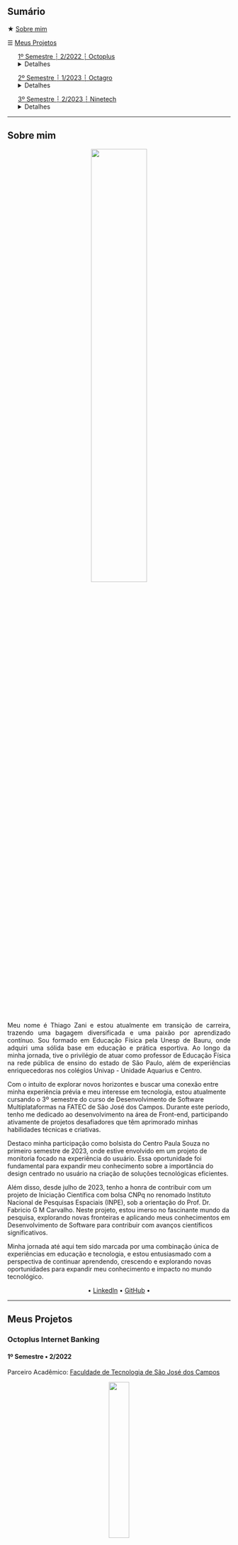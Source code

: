 <h2 id="sumario">Sumário</h2>
<p>★ <a href="#sobre">Sobre mim</a></p>
<p>☰ <a href="#projetos">Meus Projetos</a></p>
<div class="semestre1">
<ul><a href="#octoplus">1º Semestre ┆ 2/2022 ┆ Octoplus</a>
  <details>
    <summary>Detalhes</summary>
    <ul>◻️ <a href="#tecnologias-utilizadas">Tecnologias Utilizadas</a></ul>
    <ul>◻️ <a href="#contribuições-pessoais">Contribuições Pessoais</a></ul>
    <ul>◻️ <a href="#lições-aprendidas">Lições Aprendidas</a>
    <ul>◻️ <a href="#hard-skills">Hard Skills</a></ul>
    <ul>◻️ <a href="#hard-skills">Soft Skills</a></ul>
    </ul>
  </details>
</ul>
</div>
<div class="semestre2">
<ul><a href="#octagro">2º Semestre ┆ 1/2023 ┆ Octagro</a>
  <details>
    <summary>Detalhes</summary>
    <ul>◻️ <a href="#tecnologias-utilizadas-">Tecnologias Utilizadas</a></ul>
    <ul>◻️ <a href="#contribuições-pessoais-">Contribuições Pessoais</a></ul>
    <ul>◻️ <a href="#lições-aprendidas-">Lições Aprendidas</a>
    <ul>◻️ <a href="#hard-skills-">Hard Skills</a></ul>
    <ul>◻️ <a href="#hard-skills-">Soft Skills</a></ul>
    </ul>
  </details>
</ul>
</div>
</div>
<div class="semestre3">
<ul><a href="#ninetech">3º Semestre ┆ 2/2023 ┆ Ninetech</a>
  <details>
    <summary>Detalhes</summary>
    <ul>◻️ <a href="#tecnologias-utilizadas--">Tecnologias Utilizadas</a></ul>
    <ul>◻️ <a href="#contribuições-pessoais--">Contribuições Pessoais</a></ul>
    <ul>◻️ <a href="#lições-aprendidas--">Lições Aprendidas</a>
    <ul>◻️ <a href="#hard-skills--">Hard Skills</a></ul>
    <ul>◻️ <a href="#hard-skills--">Soft Skills</a></ul>
    </ul>
  </details>
</ul>
</div>
<hr>
<h2>Sobre mim</h2>
<span id="sobre">
<p align="center"><img src="./img/thiago_background_logo_400px.png" width="50%"></img>
<p align="justify">
Meu nome é Thiago Zani e estou atualmente em transição de carreira, trazendo uma bagagem diversificada e uma paixão por aprendizado contínuo. Sou formado em Educação Física pela Unesp de Bauru, onde adquiri uma sólida base em educação e prática esportiva. Ao longo da minha jornada, tive o privilégio de atuar como professor de Educação Física na rede pública de ensino do estado de São Paulo, além de experiências enriquecedoras nos colégios Univap - Unidade Aquarius e Centro.

Com o intuito de explorar novos horizontes e buscar uma conexão entre minha experiência prévia e meu interesse em tecnologia, estou atualmente cursando o 3º semestre do curso de Desenvolvimento de Software Multiplataformas na FATEC de São José dos Campos. Durante este período, tenho me dedicado ao desenvolvimento na área de Front-end, participando ativamente de projetos desafiadores que têm aprimorado minhas habilidades técnicas e criativas.

Destaco minha participação como bolsista do Centro Paula Souza no primeiro semestre de 2023, onde estive envolvido em um projeto de monitoria focado na experiência do usuário. Essa oportunidade foi fundamental para expandir meu conhecimento sobre a importância do design centrado no usuário na criação de soluções tecnológicas eficientes.

Além disso, desde julho de 2023, tenho a honra de contribuir com um projeto de Iniciação Científica com bolsa CNPq no renomado Instituto Nacional de Pesquisas Espaciais (INPE), sob a orientação do Prof. Dr. Fabricio G M Carvalho. Neste projeto, estou imerso no fascinante mundo da pesquisa, explorando novas fronteiras e aplicando meus conhecimentos em Desenvolvimento de Software para contribuir com avanços científicos significativos.

Minha jornada até aqui tem sido marcada por uma combinação única de experiências em educação e tecnologia, e estou entusiasmado com a perspectiva de continuar aprendendo, crescendo e explorando novas oportunidades para expandir meu conhecimento e impacto no mundo tecnológico.
</p>

<p align="center">• <a href="https://www.linkedin.com/in/thiago-zani-1b8503249/">LinkedIn</a> • <a href="https://github.com/zani19">GitHub</a> •</p>
<hr>

<div id="octoplus">
<h2 id="projetos">Meus Projetos</h2>
<h3>Octoplus Internet Banking</h3>
<h4>1º Semestre • 2/2022 </h4>
<p align="justify">Parceiro Acadêmico: <a href="https://fatecsjc-prd.azurewebsites.net/">Faculdade de Tecnologia de São José dos Campos</a></p>
<p align="center"><img src="./img/logo_octoplus.png" width="30%"></img>
<p align="justify">

---

O projeto em foco concentra-se no desenvolvimento de um sistema de Internet Banking, com o propósito de monitorar e gerenciar operações bancárias, visando minimizar as interações presenciais.

Nossa abordagem utilizou o modelo MVC, concentrando-se na construção de uma aplicação em Flask para resolver os desafios propostos pelo cliente. Durante o desenvolvimento, aplicamos conhecimentos adquiridos em disciplinas do primeiro semestre, complementados por pesquisas extensivas fora do ambiente acadêmico. 

Nossa equipe, denominada Octoplus, adotou metodologias ágeis para a entrega de funcionalidades essenciais e para o desenvolvimento de uma interface administrativa intuitiva. Os principais atores do sistema são o cliente, o gerente de agência e o gerente geral.

Os requisitos funcionais elaborados para os clientes compreendem ações como cadastro, login, geração de extratos bancários, realização de movimentações financeiras (depósitos, saques e transferências), solicitações de atualização de dados cadastrais e fechamento de contas. Cada uma dessas ações foi planejada para gerar um comprovante correspondente, garantindo a rastreabilidade e a segurança das transações.

Este projeto representou não apenas a aplicação prática de conceitos acadêmicos, mas também a capacidade de adaptar e integrar novos conhecimentos para resolver desafios reais no mundo da programação e da engenharia de software.</p>
<p align="justify">
<br>

<h3>Tecnologias Utilizadas</h3>
<p align="justify"><a href="https://www.figma.com/">Figma:</a> para o desenvolvimento e prototipação das wireframes.</p>
<p align="justify"><a href="https://www.w3.org/standards/">HTML, CSS e JS:</a> para o desenvolvimento da página web e estilização.</p>
<p align="justify"><a href="https://flask.palletsprojects.com/en/3.0.x/">Python e Flask:</a> para a construção da lógica e requisitos solicitados pelo nosso cliente.</p>
<p align="justify"><a href="https://www.mysql.com/">MySQL:</a> como SGBD do nosso projeto.</p>
<p align="justify"><a href="https://aws.amazon.com/pt/">AWS:</a> para colocar nosso projeto rodando em nuvem.</p>
<br>

<h3>Contribuições Pessoais</h3>
<p align="justify">Desempenhando o papel de Product Owner (PO) neste projeto, minha responsabilidade principal foi garantir a compreensão precisa das necessidades do cliente e a sua tradução para o time de desenvolvimento. Minha experiência como professor e a maturidade resultante da minha trajetória profissional contribuíram significativamente para facilitar minhas funções como PO, especialmente no que se refere à comunicação e ao entendimento do produto.

Minha atuação como facilitador centralizou-se na definição clara dos requisitos do projeto, traduzindo as demandas do cliente em tarefas compreensíveis e acionáveis para a equipe de desenvolvimento. Essa responsabilidade incluiu a identificação e a especificação precisa das funcionalidades necessárias, assim como o estabelecimento de prioridades e metas alinhadas com as expectativas do cliente.

Aprofundando o entendimento do produto, mantive uma comunicação constante com a equipe de desenvolvimento, garantindo que as diretrizes fossem claras e que todas as dúvidas fossem prontamente esclarecidas. Isso envolveu a participação ativa em conversas detalhadas sobre as funcionalidades a serem implementadas, revisões de código e feedback contínuo durante todo o processo de desenvolvimento.
</p>
<br>
<h3>Lições Aprendidas</h3>
<p align="justify">O entendimento da Metodologia Ágil, particularmente através do modelo Scrum, foi uma das lições centrais. A dinâmica de sprint, reuniões diárias e retrospectivas revelou-se um método eficaz para garantir um fluxo de trabalho constante e adaptativo. Compreendi a importância de uma abordagem iterativa, permitindo ajustes contínuos com base no feedback do cliente e da equipe de desenvolvimento.

Trabalhar em equipe trouxe à tona a importância da comunicação e do respeito mútuo. A interação constante e a troca de ideias não só impulsionaram a resolução de problemas, mas também criaram um ambiente propício à inovação e ao crescimento coletivo.

A importância da documentação e do versionamento se destacou como pilares para a coesão do projeto. Manter registros detalhados das decisões tomadas, das mudanças implementadas e do progresso alcançado foi crucial para garantir a transparência e a continuidade do trabalho.

Como PO, aprendi que a função vai além de simplesmente traduzir demandas do cliente para a equipe de desenvolvimento. É preciso assumir um papel de liderança, facilitando a comunicação entre as partes envolvidas, garantindo a compreensão comum dos objetivos e assegurando que o produto final atenda às expectativas do cliente e às necessidades do usuário final.
</p>
<details>
  <summary><h3>Hard Skills</h3></summary>
  <br>
  <table align="center">
    <tr>
      <th width="300px">Tecnologia/Metodologia</th>
      <th width="300px">Classificação</th>
    </tr>
    <tr>
      <td>Python/Flask</td>
      <td>★★☆☆☆</td>
    </tr>
    <tr>
      <td>JavaScript</td>
      <td>★☆☆☆☆</td>
    </tr>
    <tr>
      <td>HTML/CSS</td>
      <td>★★★★★</td>
    </tr>
    <tr>
      <td>MYSQL</td>
      <td>★★★★☆</td>
    </tr>
    <tr>
      <td>AWS</td>
      <td>★★★★☆</td>
    </tr>
  </table>
</details>

<details>
<summary><h3>Soft Skills</h3></summary>
  <br>
  <table align="center">
    <tr>
      <th width="300px">PACER</th>
      <th width="300px">Classificação</th>
    </tr>
    <tr>
      <td>Proatividade</td>
      <td>★★★★☆</td>
    </tr>
    <tr>
      <td>Autonomia</td>
      <td>★★★☆☆</td>
    </tr>
    <tr>
      <td>Colaboração</td>
      <td>★★★☆☆</td>
    </tr>
    <tr>
      <td>Entrega de Resultados</td>
      <td>★★★★★</td>
    </tr>
  </table>
</details>
<br>

<p><a href="#sumario">Voltar ao início</a></p>
</div>
<hr>

<div id="octagro">
<h3>Octagro 🌾 ERP de Inspeção de entrada para controle de recebimento de grãos</h3>
<h4>2º Semestre • 1/2023</h4>
<p align="justify">Parceiro Acadêmico: <a href="https://www.jaia.software">Jaia Software</a></p>
<p align="center"><img src="./img/logo_octagro.png" width="30%"></img>
<p align="justify">
Em parceria com a empresa Jaia Software, nosso objetivo primordial foi aprimorar o controle do recebimento de grãos na agroindústria. Identificamos a necessidade de superar os obstáculos presentes nesse processo, que carece de critérios rigorosos de aprovação e relatórios abrangentes para otimizar a eficiência operacional.

O principal foco foi mitigar as dificuldades associadas à ausência de um sistema centralizado para inspeção de entrada. Essa lacuna impacta a segurança, qualidade, manutenção e gerenciamento de riscos. Para isso, nos comprometemos a desenvolver um sistema dedicado à "Inspeção de Entrada", visando não apenas um desafio técnico, mas também a compreensão abrangente do processo de recebimento de grãos.

Nossa solução foi elaborada com base nas necessidades específicas do processo, incorporando funcionalidades essenciais para uma verificação minuciosa e rigorosa dos grãos no momento de sua entrada na empresa. Isso envolveu diferentes etapas de validação realizadas por usuários distintos, visando garantir precisão e eficiência no processo.

No âmbito do sistema desenvolvido, criamos distintas funções para os usuários envolvidos. O Recebedor foi designado para efetuar a entrada dos grãos, enquanto o Analista verificava a documentação e procedimentos realizados de maneira precisa. O Aprovador, por sua vez, finalizava a entrada e o Administrador possuía permissões amplas, podendo executar todas as ações anteriores e também criar novos usuários para o ERP.
</p>
<h3 id="tecnologias-utilizadas-">Tecnologias Utilizadas</h3>
<p align="justify"><a href="https://www.figma.com/">Figma:</a> para o desenvolvimento e prototipação das wireframes.</p>
<p align="justify"><a href="https://react.dev/">React e Module CSS:</a> para o desenvolvimento da página web e estilização.</p>
<p align="justify"><a href="https://nodejs.org/en">JavaScript, Node e Express:</a> para a construção da lógica e requisitos solicitados pelo nosso cliente.</p>
<p align="justify"><a href="https://www.mysql.com/">MySQL:</a> como SGBD do nosso projeto.</p>
<br>
<h3>Contribuições Pessoais </h3>
<p align="justify">
Em parceria com meu colega Jean Lucas, concentrei meus esforços no desenvolvimento do protótipo inicial do projeto. Após sua aprovação pelo cliente na primeira semana, nossa equipe não precisou realizar alterações significativas ao longo das 4 sprints. Fui responsável pela concepção e implementação do sistema dedicado ao Administrador e Analista, assumindo a liderança nesses aspectos do sistema.

Minha principal área de atuação foi no front-end do projeto, utilizando o framework React. Durante a construção, foquei na criação de componentes reutilizáveis, utilizando os conceitos fundamentais do React, como a criação de componentes funcionais e de classe. Esses componentes foram desenvolvidos visando a modularidade e a facilidade de manutenção do código, garantindo uma estrutura flexível e escalável para o sistema.

Uma das contribuições específicas foi a formatação do projeto utilizando grid por meio do CSS, proporcionando uma organização eficiente do layout e uma interface intuitiva para os usuários. Esta abordagem trouxe consistência visual e uma experiência aprimorada ao navegar pelo sistema.

O comprometimento com o front-end envolveu não apenas a construção dos elementos visuais, mas também o foco na usabilidade e na interatividade dos componentes desenvolvidos. A responsabilidade de assegurar uma experiência de usuário coesa e intuitiva foi central durante todo o processo de criação.

Minha atuação no projeto foi fundamental para o sucesso do front-end, garantindo que a interface do usuário atendesse aos requisitos do cliente e oferecesse uma experiência fluida e eficiente.
<br>
<h3>Lições Aprendidas </h3>
<p align="justify">Minha participação nesse projeto foi marcada por desafios enriquecedores. Trabalhei na criação de um protótipo navegável utilizando o Figma, além de liderar o design e o desenvolvimento front-end, especialmente com React e JavaScript. Investi tempo em pesquisas para compreender o contexto do projeto, aprimorando meu entendimento do setor agroindustrial. Aprofundei minha familiaridade com React e JavaScript, fundamentais para a construção de interfaces dinâmicas e eficientes. A boa comunicação na equipe foi crucial, permitindo alinhamento constante e troca de feedback para garantir o progresso contínuo do projeto. Essas experiências ampliaram não apenas meu conhecimento técnico, mas também minha compreensão sobre a importância da colaboração, pesquisa e comunicação no desenvolvimento de soluções impactantes.</p>

<details>
  <summary><h3>Hard Skills </h3></summary>
  <br>
  <table align="center">
    <tr>
      <th width="300px">Tecnologia/Metodologia</th>
      <th width="300px">Classificação</th>
    </tr>
    <tr>
      <td>React</td>
      <td>★★★★☆</td>
    </tr>
    <tr>
      <td>NodeJs</td>
      <td>★★★★☆</td>
    </tr>
    <tr>
      <td>JavaScript</td>
      <td>★★★★☆</td>
    </tr>
    <tr>
      <td>HTML/CSS</td>
      <td>★★★★★</td>
    </tr>
    <tr>
      <td>Jira</td>
      <td>★★★★☆</td>
    </tr>
    <tr>
      <td>Figma</td>
      <td>★★★★★</td>
    </tr>
    <tr>
      <td>MYSQL</td>
      <td>★★★★☆</td>
    </tr>
  </table>
</details>

<details>
<summary><h3>Soft Skills </h3></summary>
  <br>
  <table align="center">
    <tr>
      <th width="300px">PACER</th>
      <th width="300px">Classificação</th>
    </tr>
     <tr>
      <td>Proatividade</td>
      <td>★★★★☆</td>
    </tr>
    <tr>
      <td>Autonomia</td>
      <td>★★★★☆</td>
    </tr>
    <tr>
      <td>Colaboração</td>
      <td>★★★★★</td>
    </tr>
    <tr>
      <td>Entrega de Resultados</td>
      <td>★★★★☆</td>
    </tr>
  </table>
</details>
<br>
<br>
</div>
<br>
<p><a href="#sumario">Voltar ao início</a></p>
<hr>
<div id="ninetech">
<h3>Ninetech - Software de Gestão de Times de Projetos Complexos</h3>
<h4>3º Semestre • 2/2023</h4>
<p align="justify">Parceiro Acadêmico: <a href="https://www.siatt.com.br/siatt/">SIATT</a></p>
<p align="center"><img src="./img/9tech-logo.png" width="30%"></img>
<p align="justify">
  Esta iniciativa consiste no desenvolvimento de um software que simplifica a gestão de equipes multidisciplinares em projetos complexos. Criado para atender a empresa parceira Siatt, atuante no setor armamentista, o sistema se destaca pelo uso de metodologias consolidadas, como o IPDT (Integrated Product Development Team) e o WBS (Work Breakdown Structure). Estas metodologias estruturam equipes para o desenvolvimento de projetos complexos. O Sistema de Gerenciamento de Times para Projetos Complexos oferece soluções abrangentes, permitindo tanto o gerenciamento macro quanto micro dos projetos estratégicos da Siatt, proporcionando uma flexibilidade essencial para lidar com a complexidade inerente a esses empreendimentos.
</p>
<h3>Tecnologias Utilizadas </h3>
<p align="justify"><a href="https://www.figma.com/">Figma:</a> para o desenvolvimento e prototipação das wireframes.</p>
<p align="justify"><a href="https://react.dev/">React e Sass:</a> para o desenvolvimento da página web e estilização.</p>
<p align="justify"><a href="https://nodejs.org/en">Java, com Spring Boot:</a> para a construção da lógica e requisitos solicitados pelo nosso cliente.</p>
<p align="justify"><a href="https://www.mysql.com/">MySQL:</a> como SGBD do nosso projeto.</p>
<br>
<h3>Contribuições Pessoais </h3>
<p align="justify">
Durante o projeto, desempenhei o papel crucial de desenvolvedor FrontEnd, assumindo a responsabilidade pela criação e implementação das diversas telas do sistema. Meu foco foi não apenas na concepção visual, mas também na integração cuidadosa entre o FrontEnd e o BackEnd, assegurando uma experiência de usuário coesa e funcional. Ao longo das sprints, liderei a criação de telas, resolvendo erros iniciais, realizando a integração entre camadas, além de implementar validações e gerenciar os usuários. Utilizei o React como principal estrutura do projeto e apliquei técnicas de estilização com CSS, garantindo uma interface responsiva e atraente para os usuários. Essas contribuições foram fundamentais para a entrega de um sistema robusto e intuitivo, alinhado às necessidades da empresa e dos usuários finais.</p>
<br>
<h3>Lições Aprendidas </h3>
<p align="justify">
  Durante o processo, enfrentamos desafios significativos que proporcionaram aprendizados valiosos. A falta de comunicação resultou em atrasos nas entregas, agravados pela saída de peças fundamentais da equipe, o que exigiu uma reestruturação para manter o projeto em andamento. A demora inicial no entendimento do projeto destacou a importância da clareza nas expectativas e na documentação para uma execução eficaz. A autonomia concedida para criar páginas e corrigir erros foi uma oportunidade valiosa, permitindo o desenvolvimento de habilidades de resolução de problemas e inovação. Esses desafios fortaleceram a equipe, enfatizando a importância da comunicação contínua, do planejamento e da adaptação ágil diante de obstáculos inesperados.
</p>

<details>
  <summary><h3>Hard Skills </h3></summary>
  <br>
  <table align="center">
    <tr>
      <th width="300px">Tecnologia/Metodologia</th>
      <th width="300px">Classificação</th>
    </tr>
    <tr>
      <td>React</td>
      <td>★★★★★</td>
    </tr>
    <tr>
      <td>Java</td>
      <td>★☆☆☆☆</td>
    </tr>
    <tr>
      <td>JavaScript</td>
      <td>★★★★★</td>
    </tr>
    <tr>
      <td>HTML/CSS</td>
      <td>★★★★★</td>
    </tr>
    <tr>
      <td>Jira</td>
      <td>★★★★★</td>
    </tr>
    <tr>
      <td>Figma</td>
      <td>★★★★★</td>
    </tr>
    <tr>
      <td>MYSQL</td>
      <td>★★★★★</td>
    </tr>
    <tr>
      <td>Spring</td>
      <td>★☆☆☆☆</td>
    </tr>    
  </table>
</details>

<details>
<summary><h3>Soft Skills </h3></summary>
  <br>
  <table align="center">
    <tr>
      <th width="300px">PACER</th>
      <th width="300px">Classificação</th>
    </tr>
     <tr>
      <td>Proatividade</td>
      <td>★★★★★</td>
    </tr>
    <tr>
      <td>Autonomia</td>
      <td>★★★★★</td>
    </tr>
    <tr>
      <td>Colaboração</td>
      <td>★★★☆☆</td>
    </tr>
    <tr>
      <td>Entrega de Resultados</td>
      <td>★★★★☆</td>
    </tr>
  </table>
</details>
<br>
<br>
</div>
<br>
<p><a href="#sumario">Voltar ao início</a></p>
